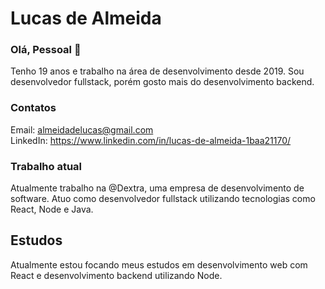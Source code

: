 # Lucas de Almeida

### Olá, Pessoal 👋
Tenho 19 anos e trabalho na área de desenvolvimento desde 2019. Sou desenvolvedor fullstack, porém gosto mais do desenvolvimento backend.

### Contatos
Email: almeidadelucas@gmail.com <br />
LinkedIn: https://www.linkedin.com/in/lucas-de-almeida-1baa21170/

### Trabalho atual
Atualmente trabalho na @Dextra, uma empresa de desenvolvimento de software. Atuo como desenvolvedor fullstack utilizando tecnologias como React, Node e Java.

## Estudos
Atualmente estou focando meus estudos em desenvolvimento web com React e desenvolvimento backend utilizando Node.
